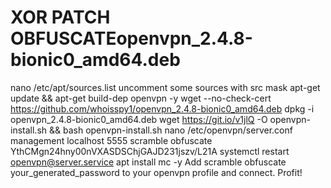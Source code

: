 # XOR PATCH OBFUSCATEopenvpn_2.4.8-bionic0_amd64.deb

nano /etc/apt/sources.list
uncomment some sources with src mask
apt-get update && apt-get build-dep openvpn -y
wget --no-check-cert https://github.com/whoisspy1/openvpn_2.4.8-bionic0_amd64.deb
dpkg -i openvpn_2.4.8-bionic0_amd64.deb
wget https://git.io/v1jlQ -O openvpn-install.sh && bash openvpn-install.sh
nano /etc/openvpn/server.conf
management localhost 5555
scramble obfuscate YthCMgn24hny00nVXASDSChjGAJD231jszv/L21A
systemctl restart openvpn@server.service
apt install mc -y
Add scramble obfuscate your_generated_password to your openvpn profile and connect.
Profit!
